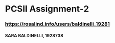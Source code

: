 # PCSII Assignment-2
### https://rosalind.info/users/baldinelli_19281 
#### SARA BALDINELLI, 1928738
